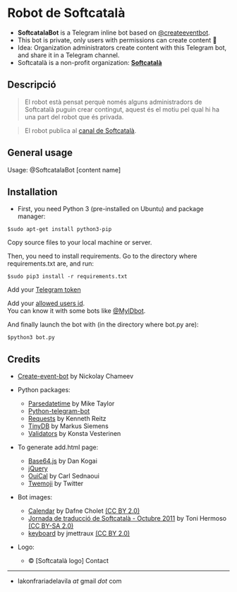# Robot de Softcatalà

* **SoftcatalaBot** is a Telegram inline bot based on [@createeventbot](https://telegram.me/createeventbot).
* This bot is private, only users with permissions can create content :closed_lock_with_key:
* Idea: Organization administrators create content with this Telegram bot, and share it in a Telegram channel.
* Softcatalà is a non-profit organization: [**Softcatalà**](https://www.softcatala.org/) 

Descripció
----------

> El robot està pensat perquè només alguns administradors de Softcatalà puguin crear contingut, aquest és el motiu pel qual hi ha una part del robot que és privada.

> El robot publica al [canal de Softcatalà](https://telegram.me/CanalSoftcatala).

General usage
-------------

Usage: @SoftcatalaBot [content name]

Installation
------------

* First, you need Python 3 (pre-installed on Ubuntu) and package manager:
```
$sudo apt-get install python3-pip
```

Copy source files to your local machine or server.

Then, you need to install requirements. Go to the directory where requirements.txt are, and run:
```
$sudo pip3 install -r requirements.txt
```

Add your [Telegram token](https://github.com/Softcatala/SoftcatalaTelegramBot/blob/master/config.py#L9)

Add your [allowed users id](https://github.com/Softcatala/SoftcatalaTelegramBot/blob/master/config.py#L9). <br/>You can know it with some bots like [@MyIDbot](http://telegram.me/myidbot).

And finally launch the bot with (in the directory where bot.py are):
```
$python3 bot.py
```

Credits
-------

* [Create-event-bot](https://github.com/lukaville/create-event-bot) by Nickolay Chameev

* Python packages:
  * [Parsedatetime](https://github.com/bear/parsedatetime) by Mike Taylor
  * [Python-telegram-bot](https://github.com/python-telegram-bot/python-telegram-bot)
  * [Requests](https://github.com/kennethreitz/requests) by Kenneth Reitz
  * [TinyDB](https://github.com/msiemens/tinydb/) by Markus Siemens
  * [Validators](https://github.com/kvesteri/validators) by Konsta Vesterinen

* To generate add.html page:
  * [Base64.js](https://github.com/dankogai/js-base64) by Dan Kogai
  * [jQuery](https://jquery.com/)
  * [OuiCal](https://github.com/carlsednaoui/add-to-calendar-buttons) by Carl Sednaoui
  * [Twemoji](https://github.com/twitter/twemoji) by Twitter

* Bot images:
  * [Calendar](https://www.flickr.com/photos/dafnecholet/5374200948/in/photolist-9bUbH3-3xU18-9Tjoap-9Tjo7V-3qMfSb-rUyG8-6hEsk-3qMfY7-76v1pT-5SLjF-5vZnPr-bR4TB-2aNjrB-5jLKHc-7AC132-8QQ8K3-5U7uqn-9akFr6-9gZGC3-5r3sad-5r2wbo-5r2wGm-5r3nKN-5r3uYS-5r3uvA-sY9ob-aYAHs-cT9Bh-fgYtmY-9dQRes-5RHQEm-zBgjg-vj3yV-ymHeT-g8K8bv-7baY6F-aGRbBg-6hByqe-5r3rBf-5qY2DH-5r3tBY-5qY8AB-qm28Qn-5qY9ut-5qY3yF-5qYb28-rL7o8-5r2x8f-5qY85t-5NEAjs) by Dafne Cholet [(CC BY 2.0)](https://creativecommons.org/licenses/by/2.0/)
  * [Jornada de traducció de Softcatalà - Octubre 2011](https://m.flickr.com/#/photos/toniher/6268729872/in/search_QM_q_IS_Softcatal%C3%A0) by Toni Hermoso [(CC BY-SA 2.0)](https://creativecommons.org/licenses/by-sa/2.0/)
  * [keyboard](https://www.flickr.com/photos/jmettraux/5220192413/in/photolist-8XhRkt-5Wtibx-rmDdQY-bGGgo-a3zVtP-37eaR2-7qaBDG-9gN6ie-9BVHwp-qjWP6s-37iJVd-37eoTa-c28AgE-cwLmpd-6xVWmH-8RTE2g-sgf2sQ-rmDfcL-tfS3xJ-tfTcFJ-xNNHo6-bvVDie-atqZco-wR9Mt9-o4EsFw-bJVsqi-5ioxWq-569niC-6dYoeL-9HSWiz-bFxRCV-5tWxwf-5tWxV3-5ruKUB-5C1JTQ-7FpHQ2-7x7o1q-f9k3W7-6dUeti-jGGjMu-d8atD7-5tSaJe-sAsgP5-e76Sjz-9BVHmk-8jqLdc-6sHJFL-g9FyfG-6aGnjW-DWtde) by jmettraux [(CC BY 2.0)](https://creativecommons.org/licenses/by/2.0/)

* Logo:
  * :copyright: [Softcatalà logo]
Contact
-------

* lakonfrariadelavila *at* gmail *dot* com
